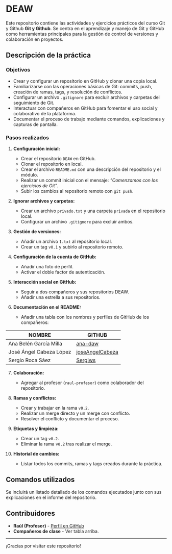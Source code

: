 # DEAW

Este repositorio contiene las actividades y ejercicios prácticos del curso Git y Github **Git y Github**.
Se centra en el aprendizaje y manejo de Git y GitHub como herramientas principales para la gestión de control de versiones y colaboración en proyectos.

## Descripción de la práctica

### Objetivos
- Crear y configurar un repositorio en GitHub y clonar una copia local.
- Familiarizarse con las operaciones básicas de Git: commits, push, creación de ramas, tags, y resolución de conflictos.
- Configurar un archivo `.gitignore` para excluir archivos y carpetas del seguimiento de Git.
- Interactuar con compañeros en GitHub para fomentar el uso social y colaborativo de la plataforma.
- Documentar el proceso de trabajo mediante comandos, explicaciones y capturas de pantalla.

### Pasos realizados
1. **Configuración inicial:**
   - Crear el repositorio `DEAW` en GitHub.
   - Clonar el repositorio en local.
   - Crear el archivo `README.md` con una descripción del repositorio y el módulo.
   - Realizar un commit inicial con el mensaje: _"Comenzamos con los ejercicios de Git"_.
   - Subir los cambios al repositorio remoto con `git push`.

2. **Ignorar archivos y carpetas:**
   - Crear un archivo `privado.txt` y una carpeta `privada` en el repositorio local.
   - Configurar un archivo `.gitignore` para excluir ambos.

3. **Gestión de versiones:**
   - Añadir un archivo `1.txt` al repositorio local.
   - Crear un tag `v0.1` y subirlo al repositorio remoto.

4. **Configuración de la cuenta de GitHub:**
   - Añadir una foto de perfil.
   - Activar el doble factor de autenticación.

5. **Interacción social en GitHub:**
   - Seguir a dos compañeros y sus repositorios DEAW.
   - Añadir una estrella a sus repositorios.

6. **Documentación en el README:**
   - Añadir una tabla con los nombres y perfiles de GitHub de los compañeros:

| NOMBRE              | GITHUB                          |
|---------------------|---------------------------------|
| Ana Belén García Milla | [ana-daw](#https://github.com/ana-daw)         |
| José Ángel Cabeza López | [joseAngelCabeza](#https://github.com/joseAngelCabeza)         |
| Sergio Roca Sáez | [Sergiws](#https://github.com/sergiws)         |

7. **Colaboración:**
   - Agregar al profesor (`raul-profesor`) como colaborador del repositorio.

8. **Ramas y conflictos:**
   - Crear y trabajar en la rama `v0.2`.
   - Realizar un merge directo y un merge con conflicto.
   - Resolver el conflicto y documentar el proceso.

9. **Etiquetas y limpieza:**
   - Crear un tag `v0.2`.
   - Eliminar la rama `v0.2` tras realizar el merge.

10. **Historial de cambios:**
    - Listar todos los commits, ramas y tags creados durante la práctica.

## Comandos utilizados
Se incluirá un listado detallado de los comandos ejecutados junto con sus explicaciones en el informe del repositorio.

## Contribuidores
- **Raúl (Profesor)** - [Perfil en GitHub](https://github.com/raul-profesor)
- **Compañeros de clase** - Ver tabla arriba.

---

¡Gracias por visitar este repositorio!
